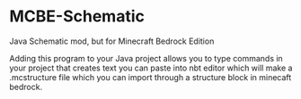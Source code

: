 # MCBE-Schematic
Java Schematic mod, but for Minecraft Bedrock Edition

Adding this program to your Java project allows you to type commands in your project that creates text you can paste into nbt editor which will make a .mcstructure file which you can import through a structure block in minecaft bedrock.
